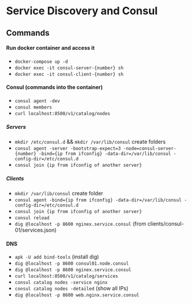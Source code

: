 # Service Discovery and Consul

## Commands

#### Run docker container and access it

- `docker-compose up -d`
- `docker exec -it consul-server-{number} sh`
- `docker exec -it consul-client-{number} sh`

#### Consul (commands into the container)

- `consul agent -dev`
- `consul members`
- `curl localhost:8500/v1/catalog/nodes`

##### Servers

- `mkdir /etc/consul.d` && `mkdir /var/lib/consul` create folders
- `consul agent -server -bootstrap-expect=3 -node=consul-server-{number} -bind={ip from ifconfig} -data-dir=/var/lib/consul -config-dir=/etc/consul.d`
- `consul join {ip from ifconfig of another server}`

##### Clients

- `mkdir /var/lib/consul` create folder
- `consul agent -bind={ip from ifconfig} -data-dir=/var/lib/consul -config-dir=/etc/consul.d`
- `consul join {ip from ifconfig of another server}`
- `consul reload`
- `dig @localhost -p 8600 nginex.service.consul` (from clients/consul-01/services.json)

#### DNS

- `apk -U add bind-tools` (install dig)
- `dig @localhost -p 8600 consul01.node.consul`
- `dig @localhost -p 8600 nginex.service.consul`
- `curl localhost:8500/v1/catalog/services`
- `consul catalog nodes -service nginx`
- `consul catalog nodes -detailed` (show all IPs)
- `dig @localhost -p 8600 web.nginx.service.consul`
